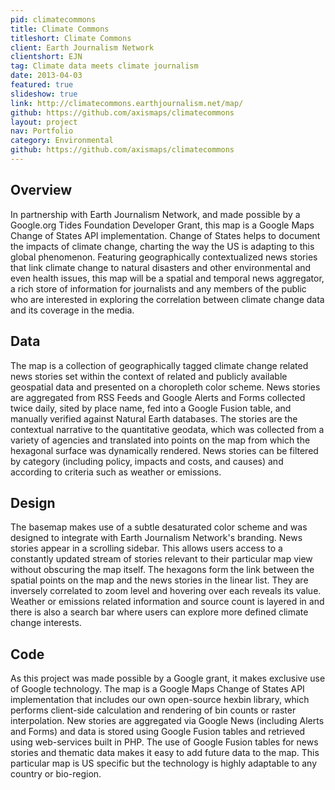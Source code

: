 ```yaml
---
pid: climatecommons
title: Climate Commons
titleshort: Climate Commons
client: Earth Journalism Network
clientshort: EJN
tag: Climate data meets climate journalism
date: 2013-04-03
featured: true
slideshow: true
link: http://climatecommons.earthjournalism.net/map/
github: https://github.com/axismaps/climatecommons
layout: project
nav: Portfolio
category: Environmental
github: https://github.com/axismaps/climatecommons
---
```


## Overview
In partnership with Earth Journalism Network, and made possible by a Google.org Tides Foundation Developer Grant, this map is a Google Maps Change of States API implementation. Change of States helps to document the impacts of climate change, charting the way the US is adapting to this global phenomenon. Featuring geographically contextualized news stories that link climate change to natural disasters and other environmental and even health issues, this map will be a spatial and temporal news aggregator, a rich store of information for journalists and any members of the public who are interested in exploring the correlation between climate change data and its coverage in the media. 

## Data
The map is a collection of geographically tagged climate change related news stories set within the context of related and publicly available geospatial data and presented on a choropleth color scheme. News stories are aggregated from RSS Feeds and Google Alerts and Forms collected twice daily, sited by place name, fed into a Google Fusion table, and manually verified against Natural Earth databases. The stories are the contextual narrative to the quantitative geodata, which was collected from a variety of agencies and translated into points on the map from which the hexagonal surface was dynamically rendered. News stories can be filtered by category (including policy, impacts and costs, and causes) and according to criteria such as weather or emissions.

## Design
The basemap makes use of a subtle desaturated color scheme and was designed to integrate with Earth Journalism Network's branding. News stories appear in a scrolling sidebar. This allows users access to a constantly updated stream of stories relevant to their particular map view without obscuring the map itself. The hexagons form the link between the spatial points on the map and the news stories in the linear list. They are inversely correlated to zoom level and hovering over each reveals its value. Weather or emissions related information and source count is layered in and there is also a search bar where users can explore more defined climate change interests. 

## Code
As this project was made possible by a Google grant, it makes exclusive use of Google technology. The map is a Google Maps Change of States API implementation that includes our own open-source hexbin library, which performs client-side calculation and rendering of bin counts or raster interpolation. New stories are aggregated via Google News (including Alerts and Forms) and data is stored using Google Fusion tables and retrieved using web-services built in PHP. The use of Google Fusion tables for news stories and thematic data makes it easy to add future data to the map. This particular map is US specific but the technology is highly adaptable to any country or bio-region.